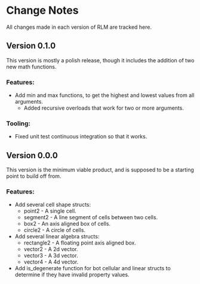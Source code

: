 <!--
SPDX-FileCopyrightText: 2023 Daniel Aimé Valcour <fosssweeper@gmail.com>

SPDX-License-Identifier: MIT
-->

<!--
    Copyright (c) 2023 Daniel Aimé Valcour

    Permission is hereby granted, free of charge, to any person obtaining a copy of
    this software and associated documentation files (the "Software"), to deal in
    the Software without restriction, including without limitation the rights to
    use, copy, modify, merge, publish, distribute, sublicense, and/or sell copies of
    the Software, and to permit persons to whom the Software is furnished to do so,
    subject to the following conditions:
    The above copyright notice and this permission notice shall be included in all
    copies or substantial portions of the Software.
    THE SOFTWARE IS PROVIDED "AS IS", WITHOUT WARRANTY OF ANY KIND, EXPRESS OR
    IMPLIED, INCLUDING BUT NOT LIMITED TO THE WARRANTIES OF MERCHANTABILITY, FITNESS
    FOR A PARTICULAR PURPOSE AND NONINFRINGEMENT. IN NO EVENT SHALL THE AUTHORS OR
    COPYRIGHT HOLDERS BE LIABLE FOR ANY CLAIM, DAMAGES OR OTHER LIABILITY, WHETHER
    IN AN ACTION OF CONTRACT, TORT OR OTHERWISE, ARISING FROM, OUT OF OR IN
    CONNECTION WITH THE SOFTWARE OR THE USE OR OTHER DEALINGS IN THE SOFTWARE.
-->

# Change Notes

All changes made in each version of RLM are tracked here.

## Version 0.1.0

This version is mostly a polish release, though it includes the addition of two new math functions.

### Features:
 - Add min and max functions, to get the highest and lowest values from all arguments.
    - Added recursive overloads that work for two or more arguments.

### Tooling:
- Fixed unit test continuous integration so that it works.

## Version 0.0.0

This version is the minimum viable product, and is supposed to be a starting point to build off from.

### Features:
- Add several cell shape structs:
    - point2 - A single cell.
    - segment2 - A line segment of cells between two cells.
    - box2 - An axis aligned box of cells.
    - circle2 - A circle of cells.
- Add several linear algebra structs:
    - rectangle2 - A floating point axis aligned box.
    - vector2 - A 2d vector.
    - vector3 - A 3d vector.
    - vector4 - A 4d vector.
- Add is_degenerate function for bot cellular and linear structs to determine if they have invalid property values.